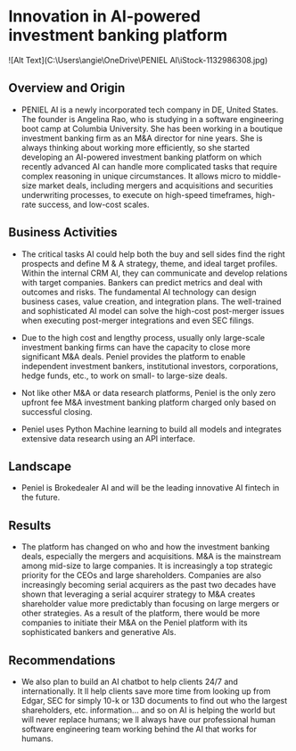 # Innovation in AI-powered investment banking platform

![Alt Text](C:\Users\angie\OneDrive\PENIEL AI\iStock-1132986308.jpg)

## Overview and Origin

* PENIEL AI is a newly incorporated tech company in DE, United States. The founder is Angelina Rao, who is studying in a software engineering boot camp at Columbia University. She has been working in a boutique investment banking firm as an M&A director for nine years. She is always thinking about working more efficiently, so she started developing an AI-powered investment banking platform on which recently advanced AI can handle more complicated tasks that require complex reasoning in unique circumstances. It allows micro to middle-size market deals, including mergers and acquisitions and securities underwriting processes, to execute on high-speed timeframes, high-rate success, and low-cost scales.


## Business Activities

* The critical tasks AI could help both the buy and sell sides find the right prospects and define M & A strategy, theme, and ideal target profiles. Within the internal CRM AI, they can communicate and develop relations with target companies. Bankers can predict metrics and deal with outcomes and risks. The fundamental AI technology can design business cases, value creation, and integration plans. The well-trained and sophisticated AI model can solve the high-cost post-merger issues when executing post-merger integrations and even SEC filings.

* Due to the high cost and lengthy process, usually only large-scale investment banking firms can have the capacity to close more significant M&A deals. Peniel provides the platform to enable independent investment bankers, institutional investors, corporations, hedge funds, etc., to work on small- to large-size deals.

* Not like other M&A or data research platforms, Peniel is the only zero upfront fee M&A investment banking platform charged only based on successful closing. 

* Peniel uses Python Machine learning to build all models and integrates extensive data research using an API interface.

## Landscape

* Peniel is Brokedealer AI and will be the leading innovative AI fintech in the future. 

## Results

* The platform has changed on who and how the investment banking deals, especially the mergers and acquisitions. M&A is the mainstream among mid-size to large companies. It is increasingly a top strategic priority for the CEOs and large shareholders. Companies are also increasingly becoming serial acquirers as the past two decades have shown that
leveraging a serial acquirer strategy to M&A creates shareholder value more predictably than focusing on large mergers or other strategies. As a result of the platform, there would be more companies to initiate their M&A on the Peniel platform with its sophisticated bankers and generative AIs. 


## Recommendations

* We also plan to build an AI chatbot to help clients 24/7 and internationally. It ll help clients save more time from looking up from Edgar, SEC for simply 10-k or 13D documents to find out who the largest shareholders, etc. information... and so on
   AI is helping the world but will never replace humans; we ll always have our professional human software engineering team working behind the AI that works for humans. 

   




